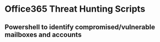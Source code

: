 # Office365 Threat Hunting Scripts
## Powershell to identify compromised/vulnerable mailboxes and accounts

